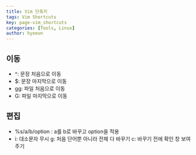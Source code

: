 ```yaml
---
title: Vim 단축키
tags: Vim Shortcuts
key: page-vim_shortcuts
categories: [Tools, Linux]
author: hyoeun
---
```

## 이동
- ^: 문장 처음으로 이동
- $: 문장 마지막으로 이동
- gg: 파일 처음으로 이동
- G: 파일 마지막으로 이동

## 편집
- %s/a/b/option : a를 b로 바꾸고 option을 적용
- i: 대소문자 무시
g: 처음 단어뿐 아니라 전체 다 바꾸기
c: 바꾸기 전에 확인 창 보여주기
